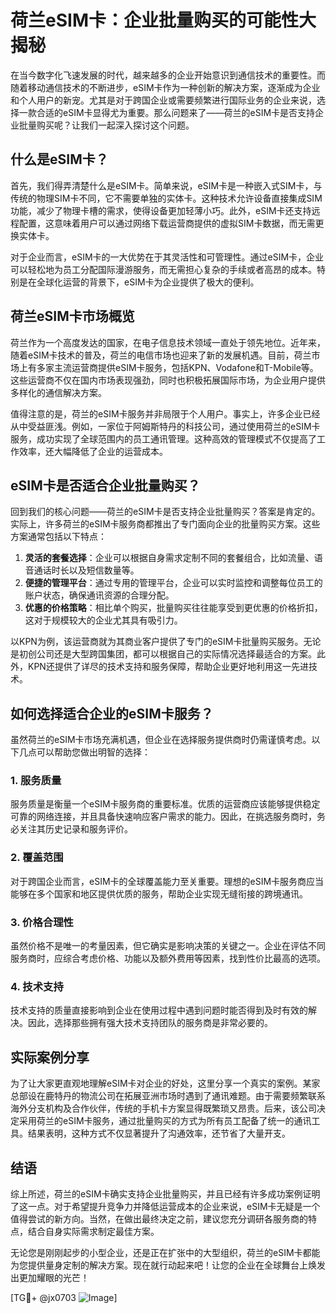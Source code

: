 # 荷兰eSIM卡：企业批量购买的可能性大揭秘

在当今数字化飞速发展的时代，越来越多的企业开始意识到通信技术的重要性。而随着移动通信技术的不断进步，eSIM卡作为一种创新的解决方案，逐渐成为企业和个人用户的新宠。尤其是对于跨国企业或需要频繁进行国际业务的企业来说，选择一款合适的eSIM卡显得尤为重要。那么问题来了——荷兰的eSIM卡是否支持企业批量购买呢？让我们一起深入探讨这个问题。

## 什么是eSIM卡？

首先，我们得弄清楚什么是eSIM卡。简单来说，eSIM卡是一种嵌入式SIM卡，与传统的物理SIM卡不同，它不需要单独的实体卡。这种技术允许设备直接集成SIM功能，减少了物理卡槽的需求，使得设备更加轻薄小巧。此外，eSIM卡还支持远程配置，这意味着用户可以通过网络下载运营商提供的虚拟SIM卡数据，而无需更换实体卡。

对于企业而言，eSIM卡的一大优势在于其灵活性和可管理性。通过eSIM卡，企业可以轻松地为员工分配国际漫游服务，而无需担心复杂的手续或者高昂的成本。特别是在全球化运营的背景下，eSIM卡为企业提供了极大的便利。

## 荷兰eSIM卡市场概览

荷兰作为一个高度发达的国家，在电子信息技术领域一直处于领先地位。近年来，随着eSIM卡技术的普及，荷兰的电信市场也迎来了新的发展机遇。目前，荷兰市场上有多家主流运营商提供eSIM卡服务，包括KPN、Vodafone和T-Mobile等。这些运营商不仅在国内市场表现强劲，同时也积极拓展国际市场，为企业用户提供多样化的通信解决方案。

值得注意的是，荷兰的eSIM卡服务并非局限于个人用户。事实上，许多企业已经从中受益匪浅。例如，一家位于阿姆斯特丹的科技公司，通过使用荷兰的eSIM卡服务，成功实现了全球范围内的员工通讯管理。这种高效的管理模式不仅提高了工作效率，还大幅降低了企业的运营成本。

## eSIM卡是否适合企业批量购买？

回到我们的核心问题——荷兰的eSIM卡是否支持企业批量购买？答案是肯定的。实际上，许多荷兰的eSIM卡服务商都推出了专门面向企业的批量购买方案。这些方案通常包括以下特点：

1. **灵活的套餐选择**：企业可以根据自身需求定制不同的套餐组合，比如流量、语音通话时长以及短信数量等。
2. **便捷的管理平台**：通过专用的管理平台，企业可以实时监控和调整每位员工的账户状态，确保通讯资源的合理分配。
3. **优惠的价格策略**：相比单个购买，批量购买往往能享受到更优惠的价格折扣，这对于规模较大的企业尤其具有吸引力。

以KPN为例，该运营商就为其商业客户提供了专门的eSIM卡批量购买服务。无论是初创公司还是大型跨国集团，都可以根据自己的实际情况选择最适合的方案。此外，KPN还提供了详尽的技术支持和服务保障，帮助企业更好地利用这一先进技术。

## 如何选择适合企业的eSIM卡服务？

虽然荷兰的eSIM卡市场充满机遇，但企业在选择服务提供商时仍需谨慎考虑。以下几点可以帮助您做出明智的选择：

### 1. **服务质量**
   服务质量是衡量一个eSIM卡服务商的重要标准。优质的运营商应该能够提供稳定可靠的网络连接，并且具备快速响应客户需求的能力。因此，在挑选服务商时，务必关注其历史记录和服务评价。

### 2. **覆盖范围**
   对于跨国企业而言，eSIM卡的全球覆盖能力至关重要。理想的eSIM卡服务商应当能够在多个国家和地区提供优质的服务，帮助企业实现无缝衔接的跨境通讯。

### 3. **价格合理性**
   虽然价格不是唯一的考量因素，但它确实是影响决策的关键之一。企业在评估不同服务商时，应综合考虑价格、功能以及额外费用等因素，找到性价比最高的选项。

### 4. **技术支持**
   技术支持的质量直接影响到企业在使用过程中遇到问题时能否得到及时有效的解决。因此，选择那些拥有强大技术支持团队的服务商是非常必要的。

## 实际案例分享

为了让大家更直观地理解eSIM卡对企业的好处，这里分享一个真实的案例。某家总部设在鹿特丹的物流公司在拓展亚洲市场时遇到了通讯难题。由于需要频繁联系海外分支机构及合作伙伴，传统的手机卡方案显得既繁琐又昂贵。后来，该公司决定采用荷兰的eSIM卡服务，通过批量购买的方式为所有员工配备了统一的通讯工具。结果表明，这种方式不仅显著提升了沟通效率，还节省了大量开支。

## 结语

综上所述，荷兰的eSIM卡确实支持企业批量购买，并且已经有许多成功案例证明了这一点。对于希望提升竞争力并降低运营成本的企业来说，eSIM卡无疑是一个值得尝试的新方向。当然，在做出最终决定之前，建议您充分调研各服务商的特点，结合自身实际需求制定最佳方案。

无论您是刚刚起步的小型企业，还是正在扩张中的大型组织，荷兰的eSIM卡都能为您提供量身定制的解决方案。现在就行动起来吧！让您的企业在全球舞台上焕发出更加耀眼的光芒！

[TG💪+ @jx0703 ![Image](https://github.com/user-attachments/assets/dbca1d08-cadb-493c-b0ec-ad6f7a83f270)]
